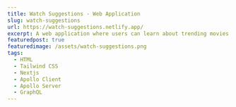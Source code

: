 ```yaml
---
title: Watch Suggestions - Web Application
slug: watch-suggestions
url: https://watch-suggestions.netlify.app/
excerpt: A web application where users can learn about trending movies and series. It makes use of The Movies DB API to get the live data that's updated regularly.
featuredpost: true
featuredimage: /assets/watch-suggestions.png
tags:
  - HTML
  - Tailwind CSS
  - Nextjs
  - Apollo Client
  - Apollo Server
  - GraphQL
---
```

